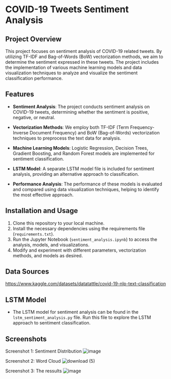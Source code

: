 # COVID-19 Tweets Sentiment Analysis

## Project Overview
This project focuses on sentiment analysis of COVID-19 related tweets. By utilizing TF-IDF and Bag-of-Words (BoW) vectorization methods, we aim to determine the sentiment expressed in these tweets. The project includes the implementation of various machine learning models and data visualization techniques to analyze and visualize the sentiment classification performance.

## Features
- **Sentiment Analysis**: The project conducts sentiment analysis on COVID-19 tweets, determining whether the sentiment is positive, negative, or neutral.

- **Vectorization Methods**: We employ both TF-IDF (Term Frequency-Inverse Document Frequency) and BoW (Bag-of-Words) vectorization techniques to preprocess the text data for analysis.

- **Machine Learning Models**: Logistic Regression, Decision Trees, Gradient Boosting, and Random Forest models are implemented for sentiment classification.

- **LSTM Model**: A separate LSTM model file is included for sentiment analysis, providing an alternative approach to classification.

- **Performance Analysis**: The performance of these models is evaluated and compared using data visualization techniques, helping to identify the most effective approach.

## Installation and Usage
1. Clone this repository to your local machine.
2. Install the necessary dependencies using the requirements file (`requirements.txt`).
3. Run the Jupyter Notebook (`sentiment_analysis.ipynb`) to access the analysis, models, and visualizations.
4. Modify and experiment with different parameters, vectorization methods, and models as desired.

## Data Sources
https://www.kaggle.com/datasets/datatattle/covid-19-nlp-text-classification

## LSTM Model
- The LSTM model for sentiment analysis can be found in the `lstm_sentiment_analysis.py` file. Run this file to explore the LSTM approach to sentiment classification.

## Screenshots
Screenshot 1: Sentiment Distribution
![image](https://github.com/Sameer1232018/sentiment_analysis/assets/49482350/1f61238b-352e-47ac-a01b-2afe9c1a62ea)

Screenshot 2: Word Cloud
![download (5)](https://github.com/Sameer1232018/sentiment_analysis/assets/49482350/9a782525-913d-4b7f-9ce6-718204b00f62)

Screenshot 3: The ressults
![image](https://github.com/Sameer1232018/sentiment_analysis/assets/49482350/865fd462-cb5e-435f-956b-5f7e108a405e)

